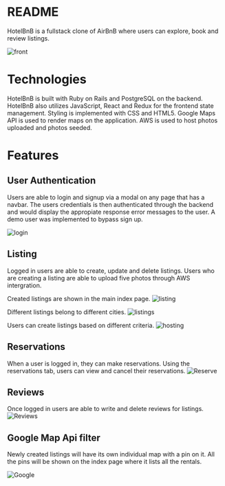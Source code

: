 # README

HotelBnB is a fullstack clone of AirBnB where users can explore, book and review listings.

![front](https://user-images.githubusercontent.com/82416350/132426455-d53de0ab-7132-4689-b4fa-3beedf9c9c67.gif)


# Technologies
HotelBnB is built with Ruby on Rails and PostgreSQL on the backend. HotelBnB also utilizes JavaScript, React and Redux for the frontend state management. Styling is implemented with CSS and HTML5. Google Maps API is used to render maps on the application. AWS is used to host photos uploaded and photos seeded. 

# Features

## User Authentication
Users are able to login and signup via a modal on any page that has a navbar. The users credentials is then authenticated through the backend and would display the appropiate response error messages to the user. A demo user was implemented to bypass sign up.

![login](https://user-images.githubusercontent.com/82416350/132426721-e659520d-97e0-4ac0-b01d-2672095d483f.gif)


## Listing 
Logged in users are able to create, update and delete listings. Users who are creating a listing are able to upload five photos through AWS intergration. 

Created listings are shown in the main index page. 
![listing](https://user-images.githubusercontent.com/82416350/132427202-c808ba83-ba64-4f14-9757-22ae62c7ee86.gif)

Different listings belong to different cities. 
![listings](https://user-images.githubusercontent.com/82416350/132427426-004d001d-8d65-40e4-acc4-d20cd1a2adf9.gif)

Users can create listings based on different criteria.
![hosting](https://user-images.githubusercontent.com/82416350/132427558-fdfbe3d5-02fc-4c39-9ca2-f2ff1adab450.gif)

## Reservations
When a user is logged in, they can make reservations. Using the reservations tab, users can view and cancel their reservations. 
![Reserve](https://user-images.githubusercontent.com/82416350/132432237-59028fcc-3951-4b65-94ad-7172bf14b752.gif)

## Reviews
Once logged in users are able to write and delete reviews for listings.
![Reviews](https://user-images.githubusercontent.com/82416350/132432844-4b803d57-c767-43bd-a438-6534e705269a.gif)

## Google Map Api filter 
Newly created listings will have its own individual map with a pin on it. All the pins will be shown on the index page where it lists all the rentals. 

![Google](https://user-images.githubusercontent.com/82416350/132433165-4db108b7-0cc3-4e84-ae01-96b8b77a0519.gif)







